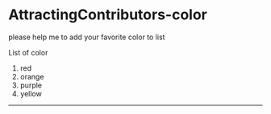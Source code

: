 # AttractingContributors-color
please help me to add your favorite color to list

List of color

1. red
2. orange
3. purple
4. yellow
---